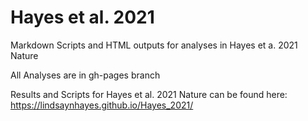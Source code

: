 # Hayes et al. 2021
Markdown Scripts and HTML outputs for analyses in Hayes et a. 2021 Nature

All Analyses are in gh-pages branch

Results and Scripts for Hayes et al. 2021 Nature can be found here:
https://lindsaynhayes.github.io/Hayes_2021/
